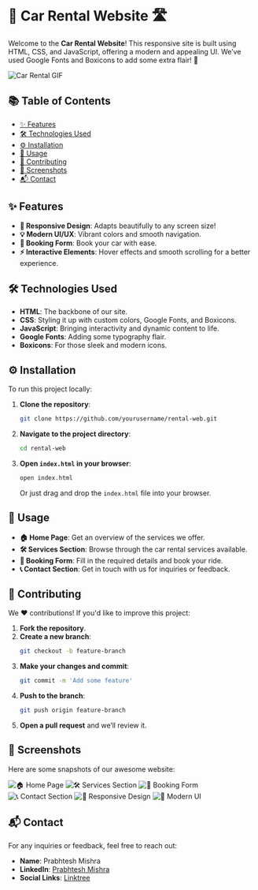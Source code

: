 # 🚗 Car Rental Website 🛣️

Welcome to the **Car Rental Website**! This responsive site is built using HTML, CSS, and JavaScript, offering a modern and appealing UI. We’ve used Google Fonts and Boxicons to add some extra flair! 🌟

![Car Rental GIF](https://media.giphy.com/media/l0MYz24P92gQfQr2Y/giphy.gif)

## 📚 Table of Contents

- [✨ Features](#features)
- [🛠️ Technologies Used](#technologies-used)
- [⚙️ Installation](#installation)
- [🚀 Usage](#usage)
- [🤝 Contributing](#contributing)
- [📸 Screenshots](#screenshots)
- [📬 Contact](#contact)

## ✨ Features

- **🎨 Responsive Design**: Adapts beautifully to any screen size!
- **💡 Modern UI/UX**: Vibrant colors and smooth navigation.
- **📝 Booking Form**: Book your car with ease.
- **⚡ Interactive Elements**: Hover effects and smooth scrolling for a better experience.

## 🛠️ Technologies Used

- **HTML**: The backbone of our site.
- **CSS**: Styling it up with custom colors, Google Fonts, and Boxicons.
- **JavaScript**: Bringing interactivity and dynamic content to life.
- **Google Fonts**: Adding some typography flair.
- **Boxicons**: For those sleek and modern icons.

## ⚙️ Installation

To run this project locally:

1. **Clone the repository**:
   ```bash
   git clone https://github.com/yourusername/rental-web.git
   ```
2. **Navigate to the project directory**:
   ```bash
   cd rental-web
   ```
3. **Open `index.html` in your browser**:
   ```bash
   open index.html
   ```
   Or just drag and drop the `index.html` file into your browser.

## 🚀 Usage

- **🏠 Home Page**: Get an overview of the services we offer.
- **🛠️ Services Section**: Browse through the car rental services available.
- **📝 Booking Form**: Fill in the required details and book your ride.
- **📞 Contact Section**: Get in touch with us for inquiries or feedback.

## 🤝 Contributing

We ❤️ contributions! If you'd like to improve this project:

1. **Fork the repository**.
2. **Create a new branch**:
   ```bash
   git checkout -b feature-branch
   ```
3. **Make your changes and commit**:
   ```bash
   git commit -m 'Add some feature'
   ```
4. **Push to the branch**:
   ```bash
   git push origin feature-branch
   ```
5. **Open a pull request** and we’ll review it.

## 📸 Screenshots

Here are some snapshots of our awesome website:

![🏠 Home Page](https://github.com/user-attachments/assets/f09005cb-c802-4fbb-8956-e29e68ea1957)
![🛠️ Services Section](https://github.com/user-attachments/assets/8c9dec31-443c-47e7-a490-887c05857609)
![📝 Booking Form](https://github.com/user-attachments/assets/952033a8-b378-4ee3-9b16-20f20eb272b5)
![📞 Contact Section](https://github.com/user-attachments/assets/033a17bc-88ee-4ee3-bb23-50fb50f755a1)
![🎨 Responsive Design](https://github.com/user-attachments/assets/e132599d-8fa3-4c79-8842-1d2ea8788fa8)
![🌟 Modern UI](https://github.com/user-attachments/assets/83e60fdc-2cdf-41af-a7cc-96ab2211b734)

## 📬 Contact

For any inquiries or feedback, feel free to reach out:

- **Name**: Prabhtesh Mishra
- **LinkedIn**: [Prabhtesh Mishra](https://www.linkedin.com/in/prabhteshmishra4567/)
- **Social Links**: [Linktree](https://linktr.ee/prabhteshmishra)
